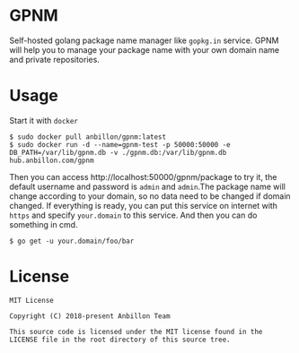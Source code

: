 GPNM
======
Self-hosted golang package name manager like `gopkg.in` service. GPNM will help you to manage your package name with your own domain name and private repositories.

Usage
====

Start it with `docker`

```shell
$ sudo docker pull anbillon/gpnm:latest
$ sudo docker run -d --name=gpnm-test -p 50000:50000 -e DB_PATH=/var/lib/gpnm.db -v ./gpnm.db:/var/lib/gpnm.db hub.anbillon.com/gpnm
```

Then you can access http://localhost:50000/gpnm/package to try it, the default username and password is `admin` and `admin`.The package name will change according to your domain, so no data need to be changed if domain changed.
If everything is ready, you can put this service on internet with `https` and specify `your.domain` to this service. And then you can do something in cmd.
``` shell
$ go get -u your.domain/foo/bar
```


License
======
```text
MIT License

Copyright (C) 2018-present Anbillon Team

This source code is licensed under the MIT license found in the
LICENSE file in the root directory of this source tree.
```
